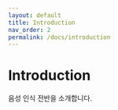 ```yaml
---
layout: default
title: Introduction
nav_order: 2
permalink: /docs/introduction
---
```


# Introduction

음성 인식 전반을 소개합니다.